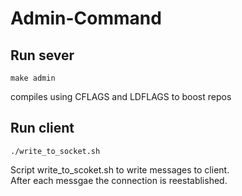# Admin-Command

## Run sever
```
make admin
```
compiles using CFLAGS and LDFLAGS to boost repos
## Run client
```
./write_to_socket.sh
```
Script write_to_scoket.sh to write messages to client.  
After each messgae the connection is reestablished.
